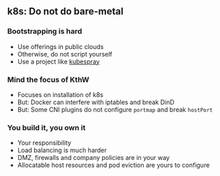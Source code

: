 ## k8s: Do not do bare-metal

### Bootstrapping is hard

- Use offerings in public clouds
- Otherwise, do not script yourself
- Use a project like [kubespray](https://github.com/kubernetes-sigs/kubespray)

### Mind the focus of KthW

- Focuses on installation of k8s
- But: Docker can interfere with iptables and break DinD
- But: Some CNI plugins do not configure `portmap` and break `hostPort`

### You build it, you own it

- Your responsibility
- Load balancing is much harder
- DMZ, firewalls and company policies are in your way
- Allocatable host resources and pod eviction are yours to configure
